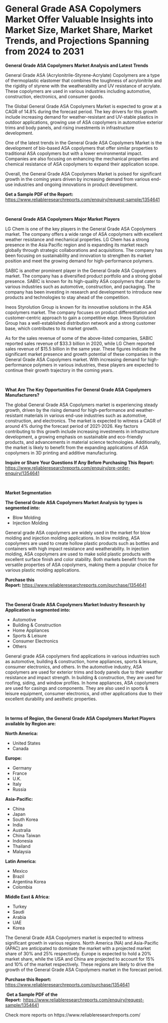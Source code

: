 <p><h1>General Grade ASA Copolymers Market Offer Valuable Insights into Market Size, Market Share, Market Trends, and Projections Spanning from 2024 to 2031</h1></p><p><strong>General Grade ASA Copolymers Market Analysis and Latest Trends</strong></p>
<p><p>General Grade ASA (Acrylonitrile-Styrene-Acrylate) Copolymers are a type of thermoplastic elastomer that combines the toughness of acrylonitrile and the rigidity of styrene with the weatherability and UV resistance of acrylate. These copolymers are used in various industries including automotive, construction, electronics, and consumer goods.</p><p>The Global General Grade ASA Copolymers Market is expected to grow at a CAGR of 14.8% during the forecast period. The key drivers for this growth include increasing demand for weather-resistant and UV-stable plastics in outdoor applications, growing use of ASA copolymers in automotive exterior trims and body panels, and rising investments in infrastructure development.</p><p>One of the latest trends in the General Grade ASA Copolymers Market is the development of bio-based ASA copolymers that offer similar properties to traditional ASA copolymers but with a lower environmental impact. Companies are also focusing on enhancing the mechanical properties and chemical resistance of ASA copolymers to expand their application scope.</p><p>Overall, the General Grade ASA Copolymers Market is poised for significant growth in the coming years driven by increasing demand from various end-use industries and ongoing innovations in product development.</p></p>
<p><strong>Get a Sample PDF of the Report:&nbsp;</strong> <a href="https://www.reliableresearchreports.com/enquiry/request-sample/1354641">https://www.reliableresearchreports.com/enquiry/request-sample/1354641</a></p>
<p>&nbsp;</p>
<p><strong>General Grade ASA Copolymers Major Market Players</strong></p>
<p><p>LG Chem is one of the key players in the General Grade ASA Copolymers market. The company offers a wide range of ASA copolymers with excellent weather resistance and mechanical properties. LG Chem has a strong presence in the Asia Pacific region and is expanding its market reach globally through strategic collaborations and acquisitions. The company has been focusing on sustainability and innovation to strengthen its market position and meet the growing demand for high-performance polymers.</p><p>SABIC is another prominent player in the General Grade ASA Copolymers market. The company has a diversified product portfolio and a strong global presence. SABIC is known for its high-quality ASA copolymers that cater to various industries such as automotive, construction, and packaging. The company has been investing in research and development to introduce new products and technologies to stay ahead of the competition.</p><p>Ineos Styrolution Group is known for its innovative solutions in the ASA copolymers market. The company focuses on product differentiation and customer-centric approach to gain a competitive edge. Ineos Styrolution Group has a well-established distribution network and a strong customer base, which contributes to its market growth.</p><p>As for the sales revenue of some of the above-listed companies, SABIC reported sales revenue of $33.3 billion in 2020, while LG Chem reported sales revenue of $15.5 billion in the same year. These figures indicate the significant market presence and growth potential of these companies in the General Grade ASA Copolymers market. With increasing demand for high-performance polymers in various industries, these players are expected to continue their growth trajectory in the coming years.</p></p>
<p>&nbsp;</p>
<p><strong>What Are The Key Opportunities For General Grade ASA Copolymers Manufacturers?</strong></p>
<p><p>The global General Grade ASA Copolymers market is experiencing steady growth, driven by the rising demand for high-performance and weather-resistant materials in various end-use industries such as automotive, construction, and electronics. The market is expected to witness a CAGR of around 4% during the forecast period of 2021-2026. Key factors contributing to this growth include increasing investments in infrastructure development, a growing emphasis on sustainable and eco-friendly products, and advancements in material science technologies. Additionally, the market is likely to benefit from the expanding applications of ASA copolymers in 3D printing and additive manufacturing.</p></p>
<p><strong>Inquire or Share Your Questions If Any Before Purchasing This Report:</strong> <a href="https://www.reliableresearchreports.com/enquiry/pre-order-enquiry/1354641">https://www.reliableresearchreports.com/enquiry/pre-order-enquiry/1354641</a></p>
<p>&nbsp;</p>
<p><strong>Market Segmentation</strong></p>
<p><strong>The General Grade ASA Copolymers Market Analysis by types is segmented into:</strong></p>
<p><ul><li>Blow Molding</li><li>Injection Molding</li></ul></p>
<p><p>General grade ASA copolymers are widely used in the market for blow molding and injection molding applications. In blow molding, ASA copolymers are used to create hollow plastic products such as bottles and containers with high impact resistance and weatherability. In injection molding, ASA copolymers are used to make solid plastic products with excellent surface finish and color stability. Both markets benefit from the versatile properties of ASA copolymers, making them a popular choice for various plastic molding applications.</p></p>
<p><strong>Purchase this Report:&nbsp;</strong><a href="https://www.reliableresearchreports.com/purchase/1354641">https://www.reliableresearchreports.com/purchase/1354641</a></p>
<p>&nbsp;</p>
<p><strong>The General Grade ASA Copolymers Market Industry Research by Application is segmented into:</strong></p>
<p><ul><li>Automotive</li><li>Building & Construction</li><li>Home Appliances</li><li>Sports & Leisure</li><li>Consumer Electronics</li><li>Others</li></ul></p>
<p><p>General grade ASA copolymers find applications in various industries such as automotive, building & construction, home appliances, sports & leisure, consumer electronics, and others. In the automotive industry, ASA copolymers are used for exterior trims and body panels due to their weather resistance and impact strength. In building & construction, they are used for roofing, siding, and window profiles. In home appliances, ASA copolymers are used for casings and components. They are also used in sports & leisure equipment, consumer electronics, and other applications due to their excellent durability and aesthetic properties.</p></p>
<p>&nbsp;</p>
<p><strong>In terms of Region, the General Grade ASA Copolymers Market Players available by Region are:</strong></p>
<p>
    <p> <strong> North America: </strong>
        <ul>
            <li>United States</li>
            <li>Canada</li>
        </ul>
        </p> 
    <p> <strong> Europe: </strong>
        <ul>
            <li>Germany</li>
            <li>France</li>
            <li>U.K.</li>
            <li>Italy</li>
            <li>Russia</li>
        </ul>
        </p> 
    <p> <strong> Asia-Pacific: </strong>
        <ul>
            <li>China</li>
            <li>Japan</li>
            <li>South Korea</li>
            <li>India</li>
            <li>Australia</li>
            <li>China Taiwan</li>
            <li>Indonesia</li>
            <li>Thailand</li>
            <li>Malaysia</li>
        </ul>
        </p> 
    <p> <strong> Latin America: </strong>
        <ul>
            <li>Mexico</li>
            <li>Brazil</li>
            <li>Argentina Korea</li>
            <li>Colombia</li>
        </ul>
        </p> 
    <p> <strong> Middle East & Africa: </strong>
        <ul>
            <li>Turkey</li>
            <li>Saudi</li>
            <li>Arabia</li>
            <li>UAE</li>
            <li>Korea</li>
        </ul>
    </p>
    </p>
<p><p>The General Grade ASA Copolymers market is expected to witness significant growth in various regions. North America (NA) and Asia-Pacific (APAC) are anticipated to dominate the market with a projected market share of 30% and 25% respectively. Europe is expected to hold a 20% market share, while the USA and China are projected to account for 15% and 10% of the market respectively. These regions are likely to drive the growth of the General Grade ASA Copolymers market in the forecast period.</p></p>
<p><strong>Purchase this Report: </strong><a href="https://www.reliableresearchreports.com/purchase/1354641">https://www.reliableresearchreports.com/purchase/1354641</a></p>
<p>&nbsp;<strong>Get a Sample PDF of the Report:&nbsp;&nbsp;</strong><a href="https://www.reliableresearchreports.com/enquiry/request-sample/1354641">https://www.reliableresearchreports.com/enquiry/request-sample/1354641</a></p>
<p><strong></strong></p>
<p>Check more reports on https://www.reliableresearchreports.com/</p>